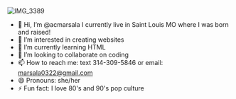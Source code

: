
![IMG_3389](https://github.com/acmarsala/acmarsala/assets/142348479/bc119642-1e10-4395-9f21-2ccf4ee2d306)



- 👋 Hi, I’m @acmarsala I currently live in Saint Louis MO where I was born and raised!
- 👀 I’m interested in creating websites
- 🌱 I’m currently learning HTML
- 💞️ I’m looking to collaborate on coding
- 📫 How to reach me: text 314-309-5846 or email: marsala0322@gmail.com
- 😄 Pronouns: she/her
- ⚡ Fun fact: I love 80's and 90's pop culture

<!---
acmarsala/acmarsala is a ✨ special ✨ repository because its `README.md` (this file) appears on your GitHub profile.
You can click the Preview link to take a look at your changes.
--->
